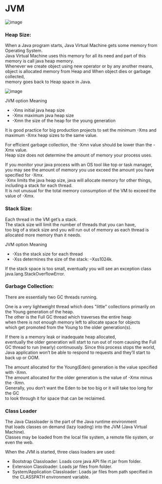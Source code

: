 # JVM


![image](http://guyuchen.com/deadpool/github/Java-JVM-Tuning-Crunchify-Tips.png)


### Heap Size:

When a Java program starts, Java Virtual Machine gets some memory from Operating System. <br>
Java Virtual Machine uses this memory for all its need and part of this memory is call java heap memory. <br>
Whenever we create object using new operator or by any another means, <br>
object is allocated memory from Heap and When object dies or garbage collected, <br>
memory goes back to Heap space in Java.

![image](http://guyuchen.com/deadpool/github/jvm.png)

JVM option Meaning<br>
* -Xms	initial java heap size
* -Xmx	maximum java heap size
* -Xmn	the size of the heap for the young generation

It is good practice for big production projects to set the minimum -Xms and maximum -Xmx heap sizes to the same value.

For efficient garbage collection, the -Xmn value should be lower than the -Xmx value. <br>
Heap size does not determine the amount of memory your process uses.

If you monitor your java process with an OS tool like top or task manager, <br>
you may see the amount of memory you use exceed the amount you have specified for -Xmx. <br>
-Xmx limits the java heap size, java will allocate memory for other things, including a stack for each thread. <br>
It is not unusual for the total memory consumption of the VM to exceed the value of -Xmx.


### Stack Size:

Each thread in the VM get’s a stack. <br>
The stack size will limit the number of threads that you can have, <br>
too big of a stack size and you will run out of memory as each thread is allocated more memory than it needs.

JVM option Meaning<br>
* -Xss the stack size for each thread
* -Xss determines the size of the stack: –Xss1024k. 

If the stack space is too small, eventually you will see an exception class java.lang.StackOverflowError.


### Garbage Collection:

There are essentially two GC threads running. 

One is a very lightweight thread which does "little" collections primarily on the Young generation of the heap. <br>
The other is the Full GC thread which traverses the entire heap <br>
when there is not enough memory left to allocate space for objects <br>
which get promoted from the Young to the older generation(s).<br>

If there is a memory leak or inadequate heap allocated, <br>
eventually the older generation will start to run out of room causing the Full GC thread to run (nearly) continuously. 
Since this process stops the world, <br>
Java application won’t be able to respond to requests and they’ll start to back up or OOM.

The amount allocated for the Young(Eden) generation is the value specified with -Xmn. <br>
The amount allocated for the older generation is the value of -Xmx minus the -Xmn. <br>
Generally, you don’t want the Eden to be too big or it will take too long for the GC <br>
to look through it for space that can be reclaimed.


### Class Loader

The Java Classloader is the part of the Java runtime environment <br>
that loads classes on demand (lazy loading) into the JVM (Java Virtual Machine). <br>
Classes may be loaded from the local file system, a remote file system, or even the web.<br>

When the JVM is started, three class loaders are used: <br>
* Bootstrap Classloader: Loads core java API file rt.jar from folder. 
* Extension Classloader: Loads jar files from folder. 
* System/Application Classloader: Loads jar files from path specified in the CLASSPATH environment variable.
